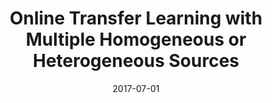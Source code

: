 ---
title: "Online Transfer Learning with Multiple Homogeneous or Heterogeneous Sources"
collection: journals_main
permalink: /publication/Online_Transfer
date: 2017-07-01
venue: "IEEE Trans. Knowl. Data Eng. 29(7): 1494-1507"
city: 
state: ""
thumbnail: "Online_Transfer.png"
teaser : 
authors: "Qingyao Wu, Hanrui Wu, Xiaoming Zhou, Mingkui Tan, Yonghui Xu, Yuguang Yan, and Tianyong Hao"
bibtex: Online_Transfer.txt
uri: Online_Transfer.pdf
arxiv: 
project: 
source:
poster: 
data:
---